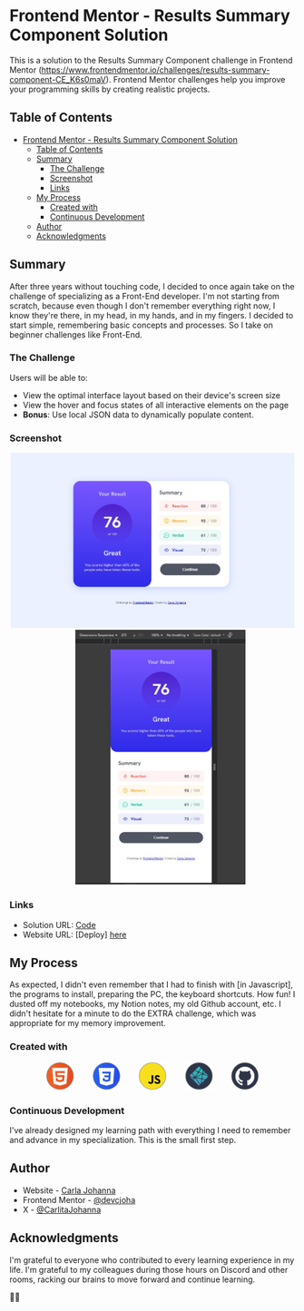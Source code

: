# Frontend Mentor - Results Summary Component Solution

This is a solution to the Results Summary Component challenge in Frontend Mentor (https://www.frontendmentor.io/challenges/results-summary-component-CE_K6s0maV). Frontend Mentor challenges help you improve your programming skills by creating realistic projects.

## Table of Contents

- [Frontend Mentor - Results Summary Component Solution](#frontend-mentor---results-summary-component-solution)
  - [Table of Contents](#table-of-contents)
  - [Summary](#summary)
    - [The Challenge](#the-challenge)
    - [Screenshot](#screenshot)
    - [Links](#links)
  - [My Process](#my-process)
    - [Created with](#created-with)
    - [Continuous Development](#continuous-development)
  - [Author](#author)
  - [Acknowledgments](#acknowledgments)

## Summary

After three years without touching code, I decided to once again take on the challenge of specializing as a Front-End developer. I'm not starting from scratch, because even though I don't remember everything right now, I know they're there, in my head, in my hands, and in my fingers.
I decided to start simple, remembering basic concepts and processes. So I take on beginner challenges like Front-End.

### The Challenge

Users will be able to:

- View the optimal interface layout based on their device's screen size
- View the hover and focus states of all interactive elements on the page
- **Bonus**: Use local JSON data to dynamically populate content.

### Screenshot
<p align="center">
  <img src="./assets/images/results-summary-component-desktop.jpg" width="500" alt="vista desktop" />
  &nbsp;&nbsp;&nbsp;&nbsp;&nbsp;&nbsp;
  <img src="./assets/images/results-summary-component-mobile.jpg" width="300" alt="Vista mobile" />
</p>


### Links

- Solution URL: [Code](https://github.com/devcjoha/results-summary-component-main)
- Website URL: [Deploy] [here](https://results-summary-frontend-joha.netlify.app/)

## My Process
As expected, I didn't even remember that I had to finish with [in Javascript], the programs to install, preparing the PC, the keyboard shortcuts. How fun! I dusted off my notebooks, my Notion notes, my old Github account, etc.
I didn't hesitate for a minute to do the EXTRA challenge, which was appropriate for my memory improvement.

### Created with

<p align="center">
<img src="./assets/images/html.svg" alt="html" width="50px" />
 &nbsp;&nbsp;&nbsp;&nbsp;&nbsp;&nbsp;
<img src="./assets/images/css.svg" alt="css" width="50px" />
 &nbsp;&nbsp;&nbsp;&nbsp;&nbsp;&nbsp;
<img src="./assets/images/js.svg" alt="svg" width="50px" />
 &nbsp;&nbsp;&nbsp;&nbsp;&nbsp;&nbsp;
<img src="./assets/images/netlify.svg" alt="netlify" width="50px" />
 &nbsp;&nbsp;&nbsp;&nbsp;&nbsp;&nbsp;
<img src="./assets/images/github.svg" alt="github" width="50px" />
</p>

### Continuous Development

I've already designed my learning path with everything I need to remember and advance in my specialization. This is the small first step.

## Author

- Website - [Carla Johanna](https://github.com/devcjoha)
- Frontend Mentor - [@devcjoha](https://www.frontendmentor.io/profile/yourusername)
- X - [@CarlitaJohanna](https://www.x.com/carlitajohana)

## Acknowledgments

I'm grateful to everyone who contributed to every learning experience in my life. I'm grateful to my colleagues during those hours on Discord and other rooms, racking our brains to move forward and continue learning.

👋🏻
